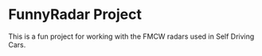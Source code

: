 # FunnyRadar Project

This is a fun project for working with the FMCW radars used in Self Driving Cars.

